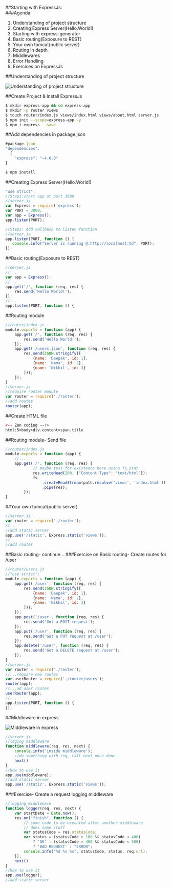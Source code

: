 ##Starting with ExpressJs:  
###Agenda: 
1.  Understanding of project structure
2.  Creating Express Server(Hello.World!)
3.  Starting with express-generator
4.  Basic routing(Exposure to REST)
5.  Your own tomcat(public server)
6.  Routing in depth
7.  Middlewares
8.  Error Handling
9.  Exercises on ExpressJs

##Understanding of project structure

![Understanding of project structure](https://raw.githubusercontent.com/deepakshrma/starting-with-npm-express-rest-api/master/basics-of-express/images/understanding-of-project-structure.png)

##Create Project & Install ExpressJs
```bash
$ mkdir express-app && cd express-app
$ mkdir -p router views
$ touch router/index.js views/index.html views/about.html server.js
$ npm init --scope=express-app -y
$ npm i express --save
```
##Add dependencies in package.json
```js
#package.json
"dependencies":
  {
    "express": "~4.0.0"
}
```
```bash
$ npm install
```
##Creating Express Server(Hello.World!)
```js
"use strict";
//Step1:start app at port 3000
//server.js
var Express = require('express');
var PORT = 3000;
var app = Express();
app.listen(PORT);
```
```js
//Step2: Add callback to listen function
//server.js
app.listen(PORT, function () {
   console.info("Server is running @:http://localhost:%d", PORT);
});
```
##Basic routing(Exposure to REST)
```js
//server.js
//...
var app = Express();
//...
app.get('/', function (req, res) {
    res.send('Hello World!');
});
//...
app.listen(PORT, function () {
```
##Routing module
```js
//router/index.js
module.exports = function (app) {
    app.get('/', function (req, res) {
        res.send('Hello World!');
    });
    app.get('/users.json', function (req, res) {
        res.send(JSON.stringify([
            {name: 'Deepak', id: 1},
            {name: 'Nama', id: 2},
            {name: 'Nikhil', id: 3}
        ]));
    });
}
//server.js
//require router module
var router = require('./router'); 
//add routes
router(app);
```

##Create HTML file
```html
<-- Zen coding --!> 
html:5>body>div.content>span.title
```
##Routing module- Send file
```js
//router/index.js
module.exports = function (app) {
    //...
    app.get('/', function (req, res) {
            // maybe test for existence here using fs.stat
            res.writeHead(200, {"Content-Type": "text/html"});
            fs
                .createReadStream(path.resolve('views', 'index.html'))
                .pipe(res);
        });
}
```
##Your own tomcat(public server)
```js
//server.js
var router = require('./router');
//..
//add static server
app.use('/static', Express.static('views'));
//..
//add routes
```
##Basic routing- continue...
###Exercise on Basic routing- Create routes for /user
```js
//router/users.js
//"use strict";
module.exports = function (app) {
    app.get('/user', function (req, res) {
        res.send(JSON.stringify([
            {name: 'Deepak', id: 1},
            {name: 'Nama', id: 2},
            {name: 'Nikhil', id: 3}
        ]));
    });
    app.post('/user', function (req, res) {
        res.send('Got a POST request');
    });
    app.put('/user', function (req, res) {
        res.send('Got a PUT request at /user');
    });
    app.delete('/user', function (req, res) {
        res.send('Got a DELETE request at /user');
    });
}
//server.js
var router = require('./router');
//...require new routes
var userRouter = require('./router/users');
router(app);
//...ad user routes
userRouter(app);
//...
app.listen(PORT, function () {
});
```
##Middleware in express

![Middleware in express](https://raw.githubusercontent.com/deepakshrma/starting-with-npm-express-rest-api/master/basics-of-express/images/Middlewares.png)
```js
//server.js
//loging middleware
function middleware(req, res, next) {
    console.info('inside middleware');
    //do something with req, call next once done
    next()
}
//how to use it
app.use(middleware);
//add static server
app.use('/static', Express.static('views'));
```
###Exercise- Create a request logging middleware 
```js
//logging middleware
function logger(req, res, next) {
    var startDate = Date.now();
    res.on("finish", function () {
        // some code to be executed after another middleware
        // does some stuff
        var statusCode = res.statusCode;
        var status = (statusCode > 100 && statusCode < 400)
            ? 'OK' : (statusCode > 400 && statusCode < 500)
            ? 'BAD REQUEST' : "ERROR";
        console.info("%d %s %s", statusCode, status, req.url);
    });
    next()
}
//how to use it
app.use(logger);
//add static server
```